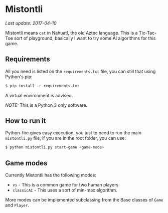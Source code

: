 # Mistontli

*Last update: 2017-04-10*

Mistontli means `cat` in Nahuatl, the old Aztec language. This is a Tic-Tac-Toe sort of playground, basically I want to try
some AI algorithms for this game.

## Requirements

All you need is listed on the `requirements.txt` file, you can still that using Python's pip:

```bash
$ pip install -r requirements.txt
```

A virtual environment is advised.

*NOTE:* This is a Python 3 only software.

## How to run it

Python-fire gives easy execution, you just to need to run the main `mistontli.py` file, if you are in the root folder, you can use:

```bash
$ python mistontli.py start-game <game-mode>
```

## Game modes

Currently Mistontli has the following modes: 

- `vs` - This is a common game for two human players
- `classicAI` - This uses a sort of min-max algorithm.

More modes can be implemented subclassing from the Base classes of `Game` and `Player`.
